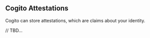 ## Cogito Attestations

Cogito can store attestations, which are claims about your identity.

// TBD...